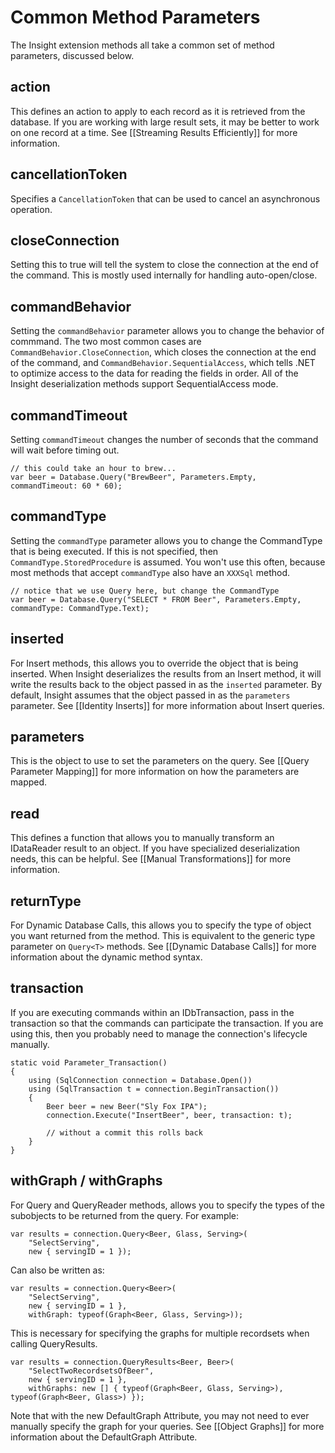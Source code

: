 # Common Method Parameters #

The Insight extension methods all take a common set of method parameters, discussed below.

## action ##
This defines an action to apply to each record as it is retrieved from the database. If you are working with large result sets, it may be better to work on one record at a time. See [[Streaming Results Efficiently]] for more information.

## cancellationToken ##

Specifies a `CancellationToken` that can be used to cancel an asynchronous operation.

## closeConnection ##
Setting this to true will tell the system to close the connection at the end of the command. This is mostly used internally for handling auto-open/close.

## commandBehavior ##
Setting the `commandBehavior` parameter allows you to change the behavior of commmand. The two most common cases are `CommandBehavior.CloseConnection`, which closes the connection at the end of the command, and `CommandBehavior.SequentialAccess`, which tells .NET to optimize access to the data for reading the fields in order. All of the Insight deserialization methods support SequentialAccess mode.

## commandTimeout ##
Setting `commandTimeout` changes the number of seconds that the command will wait before timing out.

	// this could take an hour to brew...
	var beer = Database.Query("BrewBeer", Parameters.Empty, commandTimeout: 60 * 60);

## commandType ##
Setting the `commandType` parameter allows you to change the CommandType that is being executed. If this is not specified, then `CommandType.StoredProcedure` is assumed. You won't use this often, because most methods that accept `commandType` also have an `XXXSql` method.

	// notice that we use Query here, but change the CommandType
	var beer = Database.Query("SELECT * FROM Beer", Parameters.Empty, commandType: CommandType.Text);

## inserted ##
For Insert methods, this allows you to override the object that is being inserted. When Insight deserializes the results from an Insert method, it will write the results back to the object passed in as the `inserted` parameter. By default, Insight assumes that the object passed in as the `parameters` parameter.  See [[Identity Inserts]] for more information about Insert queries.

## parameters ##
This is the object to use to set the parameters on the query. See [[Query Parameter Mapping]] for more information on how the parameters are mapped.

## read ##
This defines a function that allows you to manually transform an IDataReader result to an object. If you have specialized deserialization needs, this can be helpful. See [[Manual Transformations]] for more information.

## returnType ##
For Dynamic Database Calls, this allows you to specify the type of object you want returned from the method. This is equivalent to the generic type parameter on `Query<T>` methods. See [[Dynamic Database Calls]] for more information about the dynamic method syntax.

## transaction ##
If you are executing commands within an IDbTransaction, pass in the transaction so that the commands can participate the transaction. If you are using this, then you probably need to manage the connection's lifecycle manually.

	static void Parameter_Transaction()
	{
		using (SqlConnection connection = Database.Open())
		using (SqlTransaction t = connection.BeginTransaction())
		{
			Beer beer = new Beer("Sly Fox IPA");
			connection.Execute("InsertBeer", beer, transaction: t);

			// without a commit this rolls back
		}
	}

## withGraph / withGraphs ##
For Query and QueryReader methods, allows you to specify the types of the subobjects to be returned from the query. For example:

	var results = connection.Query<Beer, Glass, Serving>(
		"SelectServing", 
		new { servingID = 1 });

Can also be written as:

	var results = connection.Query<Beer>(
		"SelectServing", 
		new { servingID = 1 }, 
		withGraph: typeof(Graph<Beer, Glass, Serving>));

This is necessary for specifying the graphs for multiple recordsets when calling QueryResults.

	var results = connection.QueryResults<Beer, Beer>(
		"SelectTwoRecordsetsOfBeer", 
		new { servingID = 1 }, 
		withGraphs: new [] { typeof(Graph<Beer, Glass, Serving>), typeof(Graph<Beer, Glass>) });

Note that with the new DefaultGraph Attribute, you may not need to ever manually specify the graph for your queries. See [[Object Graphs]] for more information about the DefaultGraph Attribute.